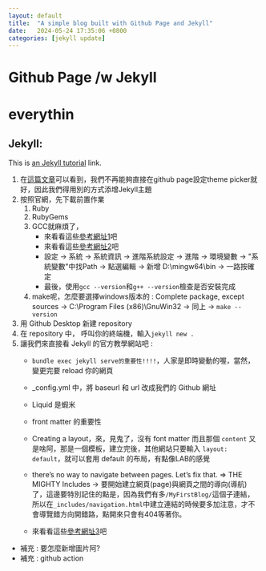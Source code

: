```yaml
---
layout: default
title:  "A simple blog built with Github Page and Jekyll"
date:   2024-05-24 17:35:06 +0800
categories: [jekyll update]
---
```


Github Page /w Jekyll
===
# everythin


## Jekyll:
This is [an Jekyll tutorial](https://docs.github.com/en/pages/setting-up-a-github-pages-site-with-jekyll/adding-a-theme-to-your-github-pages-site-using-jekyll "DMC") link.


1. 在[這篇文章](https://github.blog/changelog/2022-08-22-github-pages-deprecating-the-theme-picker/)可以看到，我們不再能夠直接在github page設定theme picker就好，因此我們得用別的方式添增Jekyll主題
2. 按照官網，先下載前置作業
    1. Ruby
    2. RubyGems
    3. GCC就麻煩了，
        * 來看看這些[參考網址1](https://hackmd.io/@ShawnNTU-CS/HJj4EfGhp?utm_source=preview-mode&utm_medium=rec)吧
        * 來看看這些[參考網址2](https://sites.google.com/site/mycprogrammingbook/bu-chong-cai-liao/gccanzhuang)吧
        * 設定 -> 系統 -> 系統資訊 -> 進階系統設定 -> 進階 -> 環境變數 -> "系統變數"中找Path -> 點選編輯 -> 新增 D:\mingw64\bin -> 一路按確定
        * 最後，使用`gcc --version`和`g++ --version`檢查是否安裝完成
    4. make呢，怎麼要選擇windows版本的 : Complete package, except sources -> C:\Program Files (x86)\GnuWin32 -> 同上 -> `make --version`
3. 用 Github Desktop 新建 repository
4. 在 repository 中， 呼叫你的終端機，輸入`jekyll new .`
5. 讓我們來直接看 Jekyll 的官方教學網站吧 :
    * `bundle exec jekyll serve的重要性!!!!`，人家是即時變動的喔，當然，變更完要 reload 你的網頁
    * _config.yml 中，將 baseurl 和 url 改成我們的 Github 網址
    * Liquid 是蝦米
    * front matter 的重要性 
    * Creating a layout，來，見鬼了，沒有 font matter 而且那個 `content` 又是啥阿，那是一個模板，建立完後，其他網站只要輸入 `layout: default`，就可以套用 default 的布局，有點像LAB的感覺
    * there’s no way to navigate between pages. Let’s fix that. => THE MIGHTY Includes -> 要開始建立網頁(page)與網頁之間的導向(導航)了，這邊要特別記住的點是，因為我們有多`/MyFirstBlog/`這個子連結，所以在`_includes/navigation.html`中建立連結的時候要多加注意，才不會導覽錯方向開錯路，點開來只會有404等著你。

    * 來看看這些[參考網址3](https://gist.github.com/abearxiong/8ae3caa6728e26565fec4a146344a065)吧
    


* 補充 : 要怎麼新增圖片阿?
* 補充 : github action




